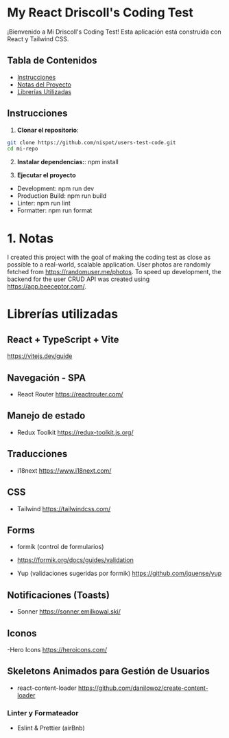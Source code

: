# My React Driscoll's Coding Test

¡Bienvenido a Mi Driscoll's Coding Test! Esta aplicación está construida con React y Tailwind CSS.

## Tabla de Contenidos

- [Instrucciones](#instrucciones)
- [Notas del Proyecto](#notas-del-proyecto)
- [Librerías Utilizadas](#librerías-utilizadas)

## Instrucciones

1. **Clonar el repositorio**:

```bash
git clone https://github.com/nispot/users-test-code.git
cd mi-repo
```

2. **Instalar dependencias:**:
   npm install

3. **Ejecutar el proyecto**

- Development: npm run dev
- Production Build: npm run build
- Linter: npm run lint
- Formatter: npm run format

# 1. Notas

I created this project with the goal of making the coding test as close as possible to a real-world, scalable application. User photos are randomly fetched from https://randomuser.me/photos. To speed up development, the backend for the user CRUD API was created using https://app.beeceptor.com/.

# Librerías utilizadas

## React + TypeScript + Vite

https://vitejs.dev/guide

## Navegación - SPA

- React Router
  https://reactrouter.com/

## Manejo de estado

- Redux Toolkit
  https://redux-toolkit.js.org/

## Traducciones

- i18next
  https://www.i18next.com/

## CSS

- Tailwind
  https://tailwindcss.com/

## Forms

- formik (control de formularios)
- https://formik.org/docs/guides/validation

- Yup (validaciones sugeridas por formik)
  https://github.com/jquense/yup

## Notificaciones (Toasts)

- Sonner
  https://sonner.emilkowal.ski/

## Iconos

-Hero Icons
https://heroicons.com/

## Skeletons Animados para Gestión de Usuarios

- react-content-loader
  https://github.com/danilowoz/create-content-loader

### Linter y Formateador

- Eslint & Prettier (airBnb)

